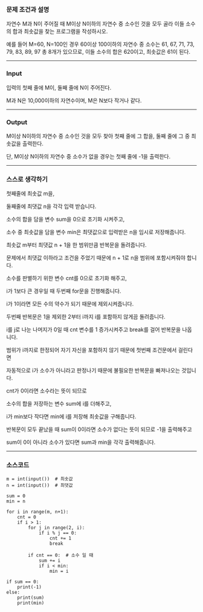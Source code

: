 ### **문제 조건과 설명**

자연수 M과 N이 주어질 때 M이상 N이하의 자연수 중 소수인 것을 모두 골라 이들 소수의 합과 최솟값을 찾는 프로그램을 작성하시오.

예를 들어 M=60, N=100인 경우 60이상 100이하의 자연수 중 소수는 61, 67, 71, 73, 79, 83, 89, 97 총 8개가 있으므로, 이들 소수의 합은 620이고, 최솟값은 61이 된다.

---

### **Input**

입력의 첫째 줄에 M이, 둘째 줄에 N이 주어진다.

M과 N은 10,000이하의 자연수이며, M은 N보다 작거나 같다.

---

### **Output**

M이상 N이하의 자연수 중 소수인 것을 모두 찾아 첫째 줄에 그 합을, 둘째 줄에 그 중 최솟값을 출력한다.

단, M이상 N이하의 자연수 중 소수가 없을 경우는 첫째 줄에 -1을 출력한다.

---

### **스스로 생각하기**

첫째줄에 최솟값 m을,

둘째줄에 최댓값 n을 각각 입력 받습니다.

소수의 합을 담을 변수 sum을 0으로 초기화 시켜주고,

소수 중 최솟값을 담을 변수 min은 최댓값으로 입력받은 n을 임시로 저장해줍니다.

최솟값 m부터 최댓값 n + 1을 한 범위만큼 반복문을 돌려줍니다.

문제에서 최댓값 이하라고 조건을 주었기 때문에 n + 1로 n을 범위에 포함시켜줘야 합니다.

소수를 판별하기 위한 변수 cnt를 0으로 초기화 해주고,

i가 1보다 큰 경우일 때 두번째 for문을 진행해줍니다.

i가 1이라면 모든 수의 약수가 되기 때문에 제외시켜줍니다.

두번째 반복문은 1을 제외한 2부터 i까지 i를 포함하지 않게끔 돌려줍니다.

i를 j로 나눈 나머지가 0일 때 cnt 변수를 1 증가시켜주고 break를 걸어 반복문을 나옵니다.

범위가 i까지로 한정되어 자기 자신을 포함하지 않기 때문에 첫번째 조건문에서 걸린다면

자동적으로 i가 소수가 아니라고 판정나기 때문에 불필요한 반복문을 빠져나오는 것입니다.

cnt가 0이라면 소수라는 뜻이 되므로

소수의 합을 저장하는 변수 sum에 i를 더해주고,

i가 min보다 작다면 min에 i를 저장해 최솟값을 구해줍니다.

반복문이 모두 끝났을 때 sum이 0이라면 소수가 없다는 뜻이 되므로 -1을 출력해주고

sum이 0이 아니라 소수가 있다면 sum과 min을 각각 출력해줍니다.

---

### **소스코드**

```
m = int(input())  # 최솟값
n = int(input())  # 최댓값

sum = 0
min = n

for i in range(m, n+1):
    cnt = 0
    if i > 1:
        for j in range(2, i):
            if i % j == 0:
                cnt += 1
                break

        if cnt == 0:  # 소수 일 때
            sum += i
            if i < min:
                min = i

if sum == 0:
    print(-1)
else:
    print(sum)
    print(min)
```

